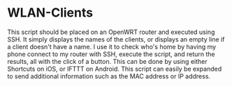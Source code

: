 # WLAN-Clients
This script should be placed on an OpenWRT router and executed using SSH. It simply displays the names of the clients, or displays an empty line if a client doesn't have a name. I use it to check who's home by having my phone connect to my router with SSH, execute the script, and return the results, all with the click of a button. This can be done by using either Shortcuts on iOS, or IFTTT on Android. This script can easily be expanded to send additional information such as the MAC address or IP address.
